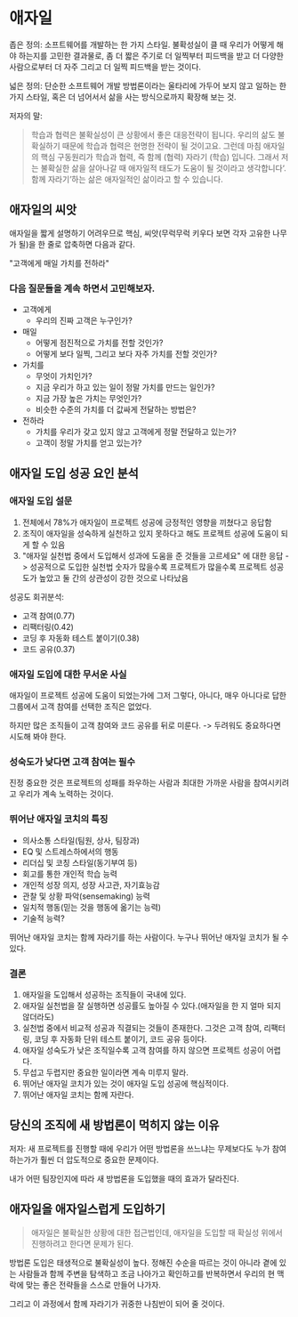 # 애자일

좁은 정의: 소프트웨어를 개발하는 한 가지 스타일. 불확성실이 클 때 우리가 어떻게 해야 하는지를 고민한 결과물로,
좀 더 짧은 주기로 더 일찍부터 피드백을 받고 더 다양한 사람으로부터 더 자주 그리고 더 일찍 피드백을 받는 것이다.

넓은 정의: 단순한 소프트웨어 개발 방법론이라는 울타리에 가두어 보지 않고 일하는 한 가지 스타일, 혹은 더 넘어서서 삶을 사는 방식으로까지 확장해 보는 것.

저자의 말:
> 학습과 협력은 불확실성이 큰 상황에서 좋은 대응전략이 됩니다. 우리의 삶도 불확실하기 때문에 학습과 협력은 현명한 전략이 될 것이고요. 
> 그런데 마침 애자일의 핵심 구동원리가 학습과 협력, 즉 함께 (협력) 자라기 (학습) 입니다. 
> 그래서 저는 불확실한 삶을 살아나갈 때 애자일적 태도가 도움이 될 것이라고 생각합니다‘. 함께 자라기’하는 삶은 애자일적인 삶이라고 할 수 있습니다.

## 애자일의 씨앗

애자일을 짧게 설명하기 어려우므로 핵심, 씨앗(무럭무럭 키우다 보면 각자 고유한 나무가 될)을 한 줄로 압축하면 다음과 같다.

"고객에게 매일 가치를 전하라"

### 다음 질문들을 계속 하면서 고민해보자.

* 고객에게
  * 우리의 진짜 고객은 누구인가?
* 매일
  * 어떻게 점진적으로 가치를 전할 것인가?
  * 어떻게 보다 일찍, 그리고 보다 자주 가치를 전할 것인가?
* 가치를
  * 무엇이 가치인가?
  * 지금 우리가 하고 있는 일이 정말 가치를 만드는 일인가?
  * 지금 가장 높은 가치는 무엇인가?
  * 비슷한 수준의 가치를 더 값싸게 전달하는 방법은?
* 전하라
  * 가치를 우리가 갖고 있지 않고 고객에게 정말 전달하고 있는가?
  * 고객이 정말 가치를 얻고 있는가?

## 애자일 도입 성공 요인 분석

### 애자일 도입 설문

1. 전체에서 78%가 애자일이 프로젝트 성공에 긍정적인 영향을 끼쳤다고 응답함
2. 조직이 애자일을 성숙하게 실천하고 있지 못하다고 해도 프로젝트 성공에 도움이 되게 할 수 있음
3. "애자일 실천법 중에서 도입해서 성과에 도움을 준 것들을 고르세요" 에 대한 응답 -> 성공적으로 도입한 실천법 숫자가 많을수록 프로젝트가 많을수록 프로젝트 성공도가 높았고 둘 간의 상관성이 강한 것으로 나타났음

성공도 회귀분석:

* 고객 참여(0.77)
* 리팩터링(0.42)
* 코딩 후 자동화 테스트 붙이기(0.38)
* 코드 공유(0.37)

### 애자일 도입에 대한 무서운 사실

애자일이 프로젝트 성공에 도움이 되었는가에 그저 그렇다, 아니다, 매우 아니다로 답한 그룹에서 고객 참여를 선택한 조직은 없었다.

하지만 많은 조직들이 고객 참여와 코드 공유를 뒤로 미룬다. -> 두려워도 중요하다면 시도해 봐야 한다.

### 성숙도가 낮다면 고객 참여는 필수

진정 중요한 것은 프로젝트의 성패를 좌우하는 사람과 최대한 가까운 사람을 참여시키려고 우리가 계속 노력하는 것이다.

### 뛰어난 애자일 코치의 특징

* 의사소통 스타일(팀원, 상사, 팀장과)
* EQ 및 스트레스하에서의 행동
* 리더십 및 코칭 스타일(동기부여 등)
* 회고를 통한 개인적 학습 능력
* 개인적 성장 의지, 성장 사고관, 자기효능감
* 관찰 및 상황 파악(sensemaking) 능력
* 일치적 행동(믿는 것을 행동에 옮기는 능력)
* 기술적 능력?

뛰어난 애자일 코치는 함께 자라기를 하는 사람이다. 누구나 뛰어난 애자일 코치가 될 수 있다.

### 결론

1. 애자일을 도입해서 성공하는 조직들이 국내에 있다.
2. 애자일 실천법을 잘 실행하면 성공률도 높아질 수 있다.(애자일을 한 지 얼마 되지 않더라도)
3. 실천법 중에서 비교적 성공과 직결되는 것들이 존재한다. 그것은 고객 참여, 리팩터링, 코딩 후 자동화 단위 테스트 붙이기, 코드 공유 등이다.
4. 애자일 성숙도가 낮은 조직일수록 고객 참여를 하지 않으면 프로젝트 성공이 어렵다.
5. 무섭고 두렵지만 중요한 일이라면 계속 미루지 말라.
6. 뛰어난 애자일 코치가 있는 것이 애자일 도입 성공에 핵심적이다.
7. 뛰어난 애자일 코치는 함께 자란다.

## 당신의 조직에 새 방법론이 먹히지 않는 이유

저자: 새 프로젝트를 진행할 때에 우리가 어떤 방법론을 쓰느냐는 무제보다도 누가 참여하는가가 훨씬 더 압도적으로 중요한 문제이다.

내가 어떤 팀장인지에 따라 새 방법론을 도입했을 때의 효과가 달라진다.

## 애자일을 애자일스럽게 도입하기

> 애자일은 불확실한 상황에 대한 접근법인데, 애자일을 도입할 때 확실성 위에서 진행하려고 한다면 문제가 된다.

방법론 도입은 태생적으로 불확실성이 높다. 
정해진 수순을 따르는 것이 아니라 곁에 있는 사람들과 함께 주변을 탐색하고 조금 나아가고 확인하고를 반복하면서 우리의 현 맥락에 맞는 좋은 전략들을 스스로 만들어 나가자.

그리고 이 과정에서 함께 자라기가 귀중한 나침반이 되어 줄 것이다.



